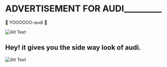 #           ____________ADVERTISEMENT FOR AUDI_____________________

:metal: YOOOOOO-audi :metal:


![Alt Text](https://rukminim1.flixcart.com/image/416/416/laptop-skin-decal/e/g/9/15-6-shopnow-audi-car-logo-original-imae5p682ebnkzbf.jpeg?q=70)
## Hey! it gives you the side way look of audi.
![Alt Text](http://img.cityconnectapps.com/full/378b7035efca4955.jpg)
